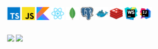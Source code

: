 <div>
  <img width="30px" src="./assets/typescript.svg">
  <img width="30px" src="./assets/javascript.svg">
  <img width="30px" src="./assets/kotlin.svg">
  <img width="30px" src="./assets/react.svg">
  <img width="30px" src="./assets/mongodb.svg">
  <img width="30px" src="./assets/postgresql.svg">
  <img width="30px" src="./assets/docker.svg">
  <img width="30px" src="./assets/redis.svg">
  <img width="30px" src="./assets/webstorm.svg">
  <img width="30px" src="./assets/intellij-idea.svg">
</div>

<br />

![](https://hit.yhype.me/github/profile?user_id=41450647)
![](https://komarev.com/ghpvc/?username=SerenModz21&style=plastic)
 
<!--START_SECTION:waka-->
<!--END_SECTION:waka-->
